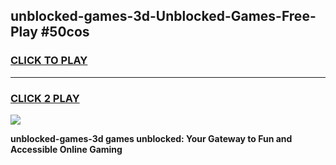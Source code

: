 
## unblocked-games-3d-Unblocked-Games-Free-Play #50cos
<h3>
<a href="https://us.freeplayer.one?title=unblocked-games-3d&ref=9M">CLICK TO PLAY</a></h3>
<hr>

<h3>
<a href="https://us.freeplayer.one?title=unblocked-games-3d&ref=9M">CLICK 2 PLAY</a>
  
</h3>

<a href="https://us.freeplayer.one?title=unblocked-games-3d&ref=9M"><img src="https://clearcache.store/games.png"></a>


**unblocked-games-3d games unblocked: Your Gateway to Fun and Accessible Online Gaming**
